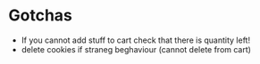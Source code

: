 # Gotchas


* If you cannot add stuff to cart check that there is quantity left!
* delete cookies if straneg beghaviour (cannot delete from cart)